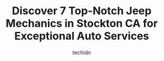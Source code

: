 ---
layout: ampstory
image: https://images.unsplash.com/photo-1574524096264-8d7e68d047f3?ixlib=rb-4.0.3&ixid=MnwxMjA3fDB8MHxwaG90by1wYWdlfHx8fGVufDB8fHx8&auto=format&fit=crop&w=640&h=853&q=80
author: techidn
featured: false
description: Looking for reliable and skilled Jeep Mechanic in Stockton CA, USA? Your search ends here with the 7 best Jeep Mechanic in town. With their expertise and commitment to delivering exceptional
title: Discover 7 Top-Notch Jeep Mechanics in Stockton CA for Exceptional Auto Services
cover:
   title: Discover 7 Top-Notch Jeep Mechanics in Stockton CA for Exceptional Auto Services
   subtitle: Rickpate
   background: https://images.unsplash.com/photo-1574524096264-8d7e68d047f3?ixlib=rb-4.0.3&ixid=MnwxMjA3fDB8MHxwaG90by1wYWdlfHx8fGVufDB8fHx8&auto=format&fit=crop&w=640&h=853&q=80

pages: 
 - layout: thirds
   top: <h1>#1 Robles Auto Repair</h1>
   bottom: "<p>Give this shop a shot, you cant go wrong. Mr. Robles provided good pricing, communication and service. He found us a transmission for our 2013 Nissan and had it instal</p>"
   background: https://www.knot35.com/toplist/wp-content/uploads/2023/06/best-jeep-mechanic-1-in-stockton-ca-1685835169.jpeg
   backgroundblur: true
 - layout: thirds
   top: <h1>#2 Larrys Auto Repair</h1>
   bottom: "<p>308 N Grant St #2634, Stockton, CA 95202, United States</p>"
   background: https://www.knot35.com/toplist/wp-content/uploads/2023/06/best-jeep-mechanic-2-in-stockton-ca-1685835169.jpeg
   cta:
      link: https://www.knot35.com/toplist/discover-7-top-notch-jeep-mechanics-in-stockton-ca-for-exceptional-auto-services/
      text: Discover 7 Top-Notch Jeep Mechanics in Stockton CA for Exceptional Auto Services
 - layout: thirds
   top: <h1>#3 Taylor Automotive</h1>
   bottom: "<p>3932 E Fremont St, Stockton, CA 95215, United States</p>"
   background: https://www.knot35.com/toplist/wp-content/uploads/2023/06/best-jeep-mechanic-3-in-stockton-ca-1685835170.jpeg
   cta:
      link: https://www.knot35.com/toplist/discover-7-top-notch-jeep-mechanics-in-stockton-ca-for-exceptional-auto-services/
      text: Discover 7 Top-Notch Jeep Mechanics in Stockton CA for Exceptional Auto Services
 - layout: thirds
   top: <h1>#4 Castle Automotive</h1>
   bottom: "<p>2315 N El Dorado St, Stockton, CA 95204, United States</p>"
   background: https://images.unsplash.com/photo-1597773150796-e5c14ebecbf5?ixlib=rb-4.0.3&ixid=MnwxMjA3fDB8MHxwaG90by1wYWdlfHx8fGVufDB8fHx8&auto=format&fit=crop&w=640&h=853&q=80
   cta:
      link: https://www.knot35.com/toplist/discover-7-top-notch-jeep-mechanics-in-stockton-ca-for-exceptional-auto-services/
      text: Discover 7 Top-Notch Jeep Mechanics in Stockton CA for Exceptional Auto Services
 - layout: thirds
   top: <h1>#5 Stockton Auto Repair</h1>
   bottom: "<p>5897 Pacific Ave, Stockton, CA 95207, United States</p>"
   background: https://images.unsplash.com/photo-1602536052359-ef94c21c5948?ixlib=rb-4.0.3&ixid=MnwxMjA3fDB8MHxwaG90by1wYWdlfHx8fGVufDB8fHx8&auto=format&fit=crop&w=640&h=853&q=80
   cta:
      link: https://www.knot35.com/toplist/discover-7-top-notch-jeep-mechanics-in-stockton-ca-for-exceptional-auto-services/
      text: Discover 7 Top-Notch Jeep Mechanics in Stockton CA for Exceptional Auto Services
 - layout: thirds
   top: <h1>#6 Cherokee Automotive & Diesel Repair</h1>
   bottom: "<p>2255 Cherokee Rd, Stockton, CA 95205, United States</p>"
   background: https://images.unsplash.com/photo-1574169208507-84376144848b?ixlib=rb-4.0.3&ixid=MnwxMjA3fDB8MHxwaG90by1wYWdlfHx8fGVufDB8fHx8&auto=format&fit=crop&w=640&h=853&q=80
   cta:
      link: https://www.knot35.com/toplist/discover-7-top-notch-jeep-mechanics-in-stockton-ca-for-exceptional-auto-services/
      text: Discover 7 Top-Notch Jeep Mechanics in Stockton CA for Exceptional Auto Services
 - layout: thirds
   top: <h1>#7 Ubaldos Auto Repair</h1>
   bottom: "<p>2029 Cherokee Rd, Stockton, CA 95205, United States</p>"
   background: https://images.unsplash.com/photo-1547366785-564103df7e13?ixlib=rb-4.0.3&ixid=MnwxMjA3fDB8MHxwaG90by1wYWdlfHx8fGVufDB8fHx8&auto=format&fit=crop&w=640&h=853&q=80
   cta:
      link: https://www.knot35.com/toplist/discover-7-top-notch-jeep-mechanics-in-stockton-ca-for-exceptional-auto-services/
      text: Discover 7 Top-Notch Jeep Mechanics in Stockton CA for Exceptional Auto Services
 - layout: thirds
   middle: Continue reading...
   background: https://images.unsplash.com/photo-1549241520-425e3dfc01cb?ixlib=rb-4.0.3&ixid=MnwxMjA3fDB8MHxwaG90by1wYWdlfHx8fGVufDB8fHx8&auto=format&fit=crop&w=640&h=853&q=80
   cta:
      link: https://www.knot35.com/toplist/discover-7-top-notch-jeep-mechanics-in-stockton-ca-for-exceptional-auto-services/
      text: Discover 7 Top-Notch Jeep Mechanics in Stockton CA for Exceptional Auto Services
      
---